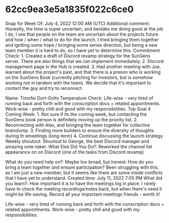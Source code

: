 # 62cc9ea3e5a1835f022c6ce0

Snap for Week Of: July 4, 2022 12:00 AM (UTC)
Additional comment: Honestly, the time is super uncertain, and besides me doing good at the job I do, I see that people on the team are uncertain about the projects future and how / when / what to do for the launch. I tried bringing them together and igniting some hope / bringing some sense direction, but being a new team member it is hard to do, so I have yet to determine this.
Commitment Check: 1. Created a draft of Discord revamp strategy for the SunGens server. There are also things that we can implement immediately. 
2. Discord management page in the Hub is created.
3. Had another meeting with Joe, learned about the project's past, and that there is a preson who is working on the SunGens Book (currently pitching for investors, but is somehow working not in tandem with the team). We decide that it's important to contact the guy and try to reconnect.

Name: Timofei Dort-Golts
Temperature Check: Life-wise - very tired of running back and forth with the conscription docs + related appointments.
Work-wise - pretty chill and good with my responsibilities.
Top Goal 4 Coming Week: 1. Not sure if its the coming week, but contacting the SunGens book person is definitely moving up the priority list.
2. Reconnecting with Alex, and bringing the team together for collective braindump.
3. Finding more builders to ensure the diversity of thoughts during th emeetings (long-term)
4. Continue discussing the launch strategy.
Weekly shoutout: Shoutout to George, the best Discord manager and amazing note-taker.
What Else Did You Do?: Reworked the channel list appearance on on Discord (one of the tasks from Discord revamp)

What do you need help on?: Maybe too broad, but honest: How do you bring a team together and ensure participation? Been struggling with this, as I am just a new member, but it seems like there are some inside conflicts that I have yet to understand.
Created time: July 11, 2022 7:05 PM
What did you learn?: How important it is to have the meetings log in place. I rarely have to check the meeting recordings/notes back, but when there's need it might be life-saving. Record all your important meetings friends - worth it!

Life-wise - very tired of running back and forth with the conscription docs + related appointments.
Work-wise - pretty chill and good with my responsibilities.